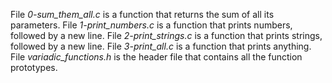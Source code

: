 File *0-sum_them_all.c* is a function that returns the sum of all its parameters.
File *1-print_numbers.c* is a function that prints numbers, followed by a new line.
File *2-print_strings.c* is a function that prints strings, followed by a new line.
File *3-print_all.c* is a function that prints anything.
File *variadic_functions.h* is the header file that contains all the function prototypes.
